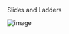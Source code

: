 Slides and Ladders

![image](https://github.com/shiyamvasanthan/Slides-and-Ladders/assets/76540854/a5d25391-447e-435f-8db0-849d85a4ff9d)
